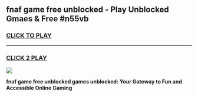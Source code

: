 
## fnaf game free unblocked - Play Unblocked Gmaes & Free #n55vb
<h3>
<a href="https://news.freeplayer.one?title=fnaf_game_free_unblocked&ref=03M">CLICK TO PLAY</a></h3>
<hr>

<h3>
<a href="https://news.freeplayer.one?title=fnaf_game_free_unblocked&ref=03M">CLICK 2 PLAY</a>
  
</h3>

<a href="https://news.freeplayer.one?title=fnaf_game_free_unblocked&ref=03M"><img src="https://clearcache.store/games.png"></a>


**fnaf game free unblocked games unblocked: Your Gateway to Fun and Accessible Online Gaming**

